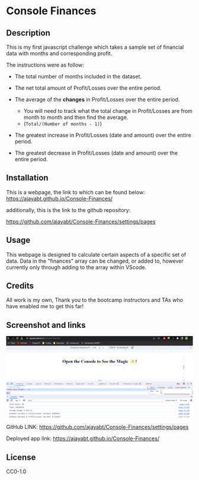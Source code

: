# Console Finances 


## Description

This is my first javascript challenge which takes a sample set of financial data with months and corresponding profit.

The instructions were as follow:

* The total number of months included in the dataset.

* The net total amount of Profit/Losses over the entire period.

* The average of the **changes** in Profit/Losses over the entire period.
  * You will need to track what the total change in Profit/Losses are from month to month and then find the average.
  * (`Total/(Number of months - 1)`)

* The greatest increase in Profit/Losses (date and amount) over the entire period.

* The greatest decrease in Profit/Losses (date and amount) over the entire period.




## Installation

This is a webpage, the link to which can be found below:
https://ajayabt.github.io/Console-Finances/


additionally, this is the link to the github repository:

https://github.com/ajayabt/Console-Finances/settings/pages

## Usage

This webpage is designed to calculate certain aspects of a specific set of data. Data in the "finances" array can be changed, or added to, however currently only through adding to the array within VScode. 




## Credits
All work is my own, Thank you to the bootcamp instructors and TAs who have enabled me to get this far!

## Screenshot and links

![Alt text](<Captura de pantalla 2023-11-14 123256.png>)

GitHub LINK: https://github.com/ajayabt/Console-Finances/settings/pages

Deployed app link: https://ajayabt.github.io/Console-Finances/


## License
CC0-1.0